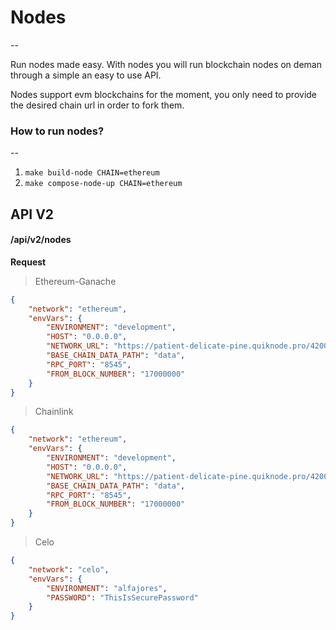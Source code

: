 # Nodes

--

Run nodes made easy. With nodes you will run blockchain nodes on deman through a simple an easy to use API.

Nodes support evm blockchains for the moment, you only need to provide the desired chain url in order to fork them.

### How to run nodes?
--

1. `make build-node CHAIN=ethereum`
2. `make compose-node-up CHAIN=ethereum`


## API V2

#### **/api/v2/nodes**

**Request**

> Ethereum-Ganache

```json
{
	"network": "ethereum",
	"envVars": {
		"ENVIRONMENT": "development",
		"HOST": "0.0.0.0",
		"NETWORK_URL": "https://patient-delicate-pine.quiknode.pro/4200300eae9e45c661df02030bac8bc34f8b618e/",
		"BASE_CHAIN_DATA_PATH": "data",
		"RPC_PORT": "8545",
		"FROM_BLOCK_NUMBER": "17000000"
	}
}
```

> Chainlink

```json
{
	"network": "ethereum",
	"envVars": {
		"ENVIRONMENT": "development",
		"HOST": "0.0.0.0",
		"NETWORK_URL": "https://patient-delicate-pine.quiknode.pro/4200300eae9e45c661df02030bac8bc34f8b618e/",
		"BASE_CHAIN_DATA_PATH": "data",
		"RPC_PORT": "8545",
		"FROM_BLOCK_NUMBER": "17000000"
	}
}

```

> Celo

```json
{
	"network": "celo",
	"envVars": {
		"ENVIRONMENT": "alfajores",
		"PASSWORD": "ThisIsSecurePassword"
	}
}
```